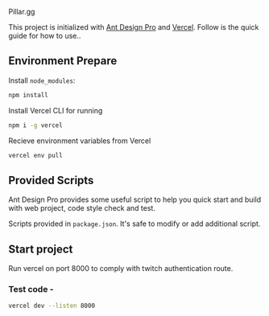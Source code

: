Pillar.gg

This project is initialized with [Ant Design Pro](https://pro.ant.design) and [Vercel](https://vercel.com). Follow is the quick guide for how to use..

## Environment Prepare

Install `node_modules`:

```bash
npm install
```

Install Vercel CLI for running

```bash
npm i -g vercel
```

Recieve environment variables from Vercel

```bash
vercel env pull
```

## Provided Scripts

Ant Design Pro provides some useful script to help you quick start and build with web project, code style check and test.

Scripts provided in `package.json`. It's safe to modify or add additional script.

## Start project

Run vercel on port 8000 to comply with twitch authentication route.

### Test code -

```bash
vercel dev --listen 8000
```
